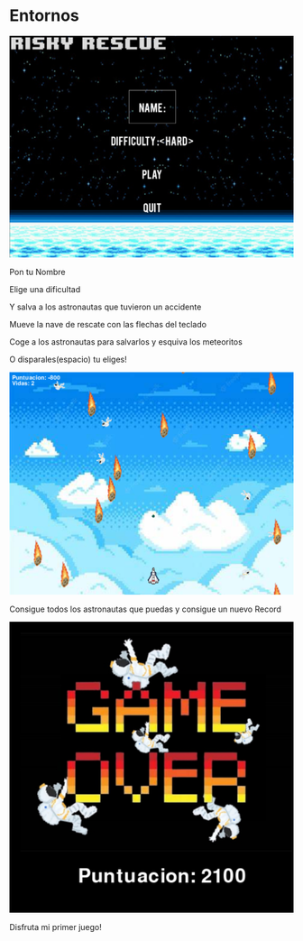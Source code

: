 # Entornos
![alt text](image.png)
<p>Pon tu Nombre</p>
<p>Elige una dificultad</p>
<p>Y salva a los astronautas que tuvieron un accidente</p>
<p>Mueve la nave de rescate con las flechas del teclado</p>
<p>Coge a los astronautas para salvarlos y esquiva los meteoritos</p>
<p>O disparales(espacio) tu eliges!</p>
<img src="image-1.png">
<p>Consigue todos los astronautas que puedas y consigue un nuevo Record</p>
<img src="image-2.png">
<p>Disfruta mi primer juego!</p>